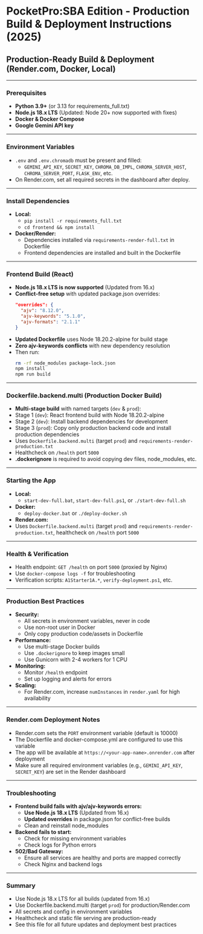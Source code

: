 # PocketPro:SBA Edition - Production Build & Deployment Instructions (2025)

## Production-Ready Build & Deployment (Render.com, Docker, Local)

---

### Prerequisites
- **Python 3.9+** (or 3.13 for requirements_full.txt)
- **Node.js 18.x LTS** (Updated: Node 20+ now supported with fixes)
- **Docker & Docker Compose**
- **Google Gemini API key**

---

### Environment Variables
- `.env` and `.env.chromadb` must be present and filled:
  - `GEMINI_API_KEY`, `SECRET_KEY`, `CHROMA_DB_IMPL`, `CHROMA_SERVER_HOST`, `CHROMA_SERVER_PORT`, `FLASK_ENV`, etc.
- On Render.com, set all required secrets in the dashboard after deploy.

---

### Install Dependencies
- **Local:**
  - `pip install -r requirements_full.txt`
  - `cd frontend && npm install`
- **Docker/Render:**
  - Dependencies installed via `requirements-render-full.txt` in Dockerfile
  - Frontend dependencies are installed and built in the Dockerfile

---

### Frontend Build (React)
- **Node.js 18.x LTS is now supported** (Updated from 16.x)
- **Conflict-free setup** with updated package.json overrides:
  ```json
  "overrides": {
    "ajv": "8.12.0",
    "ajv-keywords": "5.1.0",
    "ajv-formats": "2.1.1"
  }
  ```
- **Updated Dockerfile** uses Node 18.20.2-alpine for build stage
- **Zero ajv-keywords conflicts** with new dependency resolution
- Then run:
  ```sh
  rm -rf node_modules package-lock.json
  npm install
  npm run build
  ```

---

### Dockerfile.backend.multi (Production Docker Build)
- **Multi-stage build** with named targets (`dev` & `prod`):
- Stage 1 (`dev`): React frontend build with Node 18.20.2-alpine
- Stage 2 (`dev`): Install backend dependencies for development
- Stage 3 (`prod`): Copy only production backend code and install production dependencies
- Uses `Dockerfile.backend.multi` (target `prod`) and `requirements-render-production.txt`
- Healthcheck on `/health` port `5000`
- **.dockerignore** is required to avoid copying dev files, node_modules, etc.

---

### Starting the App
- **Local:**
  - `start-dev-full.bat`, `start-dev-full.ps1`, or `./start-dev-full.sh`
- **Docker:**
  - `deploy-docker.bat` or `./deploy-docker.sh`
- **Render.com:**
- Uses `Dockerfile.backend.multi` (target `prod`) and `requirements-render-production.txt`, healthcheck on `/health` port `5000`

---

### Health & Verification
- Health endpoint: `GET /health` on port `5000` (proxied by Nginx)
- Use `docker-compose logs -f` for troubleshooting
- Verification scripts: `A1Starter1A.*`, `verify-deployment.ps1`, etc.

---

### Production Best Practices
- **Security:**
  - All secrets in environment variables, never in code
  - Use non-root user in Docker
  - Only copy production code/assets in Dockerfile
- **Performance:**
  - Use multi-stage Docker builds
  - Use `.dockerignore` to keep images small
  - Use Gunicorn with 2-4 workers for 1 CPU
- **Monitoring:**
  - Monitor `/health` endpoint
  - Set up logging and alerts for errors
- **Scaling:**
  - For Render.com, increase `numInstances` in `render.yaml` for high availability

---

### Render.com Deployment Notes
- Render.com sets the `PORT` environment variable (default is 10000)
- The Dockerfile and docker-compose.yml are configured to use this variable
- The app will be available at `https://<your-app-name>.onrender.com` after deployment
- Make sure all required environment variables (e.g., `GEMINI_API_KEY`, `SECRET_KEY`) are set in the Render dashboard

---

### Troubleshooting
- **Frontend build fails with ajv/ajv-keywords errors:**
  - **Use Node.js 18.x LTS** (Updated from 16.x)
  - **Updated overrides** in package.json for conflict-free builds
  - Clean and reinstall node_modules
- **Backend fails to start:**
  - Check for missing environment variables
  - Check logs for Python errors
- **502/Bad Gateway:**
  - Ensure all services are healthy and ports are mapped correctly
  - Check Nginx and backend logs

---

### Summary
- Use Node.js 18.x LTS for all builds (updated from 16.x)
- Use Dockerfile.backend.multi (target `prod`) for production/Render.com
- All secrets and config in environment variables
- Healthcheck and static file serving are production-ready
- See this file for all future updates and deployment best practices

